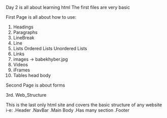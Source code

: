 Day 2 is all about learning html
The first files are very basic

First Page is all about how to use:
1. Headings
2. Paragraphs
3. LineBreak
4. Line
5. Lists
  Ordered Lists
  Unordered Lists
6. Links
7. images -> babekhyber.jpg
8. Videos
9. iFrames
10. Tables
  head
  body

Second Page is about forms

3rd. Web_Structure

This is the last only html site and covers the basic structure of any website
i-e:
  .Header
  .NavBar
  .Main Body
    .Has many section
  .Footer
